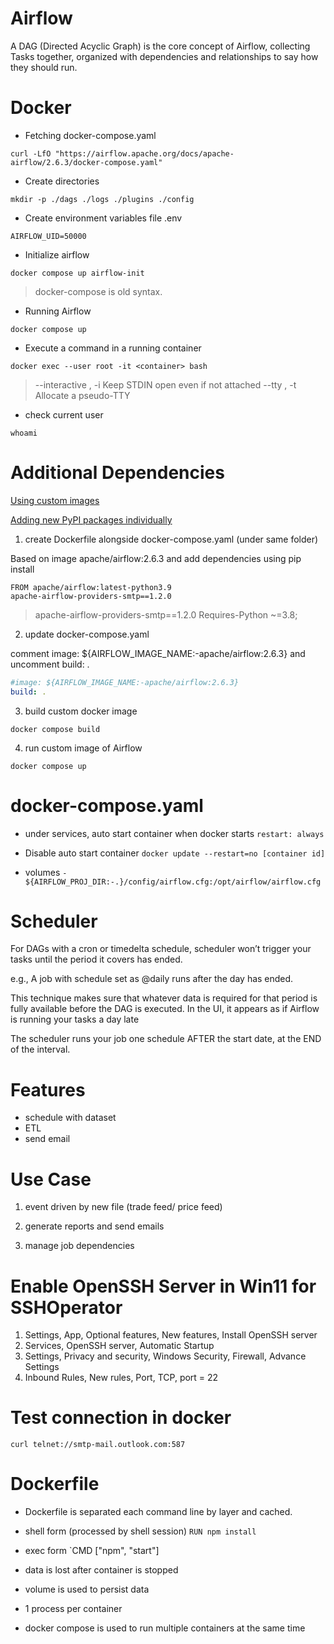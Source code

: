 # Airflow

A DAG (Directed Acyclic Graph) is the core concept of Airflow, collecting Tasks together, organized with dependencies and relationships to say how they should run.



# Docker

- Fetching docker-compose.yaml

`curl -LfO "https://airflow.apache.org/docs/apache-airflow/2.6.3/docker-compose.yaml"`


- Create directories 

`mkdir -p ./dags ./logs ./plugins ./config`


- Create environment variables file .env

`AIRFLOW_UID=50000`


- Initialize airflow 

`docker compose up airflow-init`

> docker-compose is old syntax.

- Running Airflow

`docker compose up`

- Execute a command in a running container

`docker exec --user root -it <container> bash`
> --interactive , -i		Keep STDIN open even if not attached
> --tty , -t		Allocate a pseudo-TTY

- check current user 

`whoami`


# Additional Dependencies 

[Using custom images](https://airflow.apache.org/docs/apache-airflow/stable/howto/docker-compose/index.html#using-custom-images)

[Adding new PyPI packages individually](https://airflow.apache.org/docs/docker-stack/build.html#adding-new-pypi-packages-individually)


1. create Dockerfile alongside docker-compose.yaml (under same folder)

Based on image apache/airflow:2.6.3 and add dependencies using pip install

```docker
FROM apache/airflow:latest-python3.9
apache-airflow-providers-smtp==1.2.0
```
> apache-airflow-providers-smtp==1.2.0 Requires-Python ~=3.8;

	
2. update docker-compose.yaml

comment image: ${AIRFLOW_IMAGE_NAME:-apache/airflow:2.6.3} and uncomment build: .

```yaml
#image: ${AIRFLOW_IMAGE_NAME:-apache/airflow:2.6.3}
build: .
```

3. build custom docker image

`docker compose build`

4. run custom image of  Airflow

`docker compose up`





# docker-compose.yaml

- under services, auto start container when docker starts
`restart: always`

- Disable auto start container
`docker update --restart=no [container id]`

- volumes
`- ${AIRFLOW_PROJ_DIR:-.}/config/airflow.cfg:/opt/airflow/airflow.cfg`



# Scheduler

For DAGs with a cron or timedelta schedule, scheduler won’t trigger your tasks until the period it covers has ended.

e.g., A job with schedule set as @daily runs after the day has ended. 

This technique makes sure that whatever data is required for that period is fully available before the DAG is executed. In the UI, it appears as if Airflow is running your tasks a day late

The scheduler runs your job one schedule AFTER the start date, at the END of the interval.


# Features

- schedule with dataset
- ETL
- send email


# Use Case

1. event driven by new file (trade feed/ price feed)

2. generate reports and send emails

3. manage job dependencies 



# Enable OpenSSH Server in Win11 for SSHOperator

1. Settings, App, Optional features, New features, Install OpenSSH server
2. Services, OpenSSH server, Automatic Startup
3. Settings, Privacy and security, Windows Security, Firewall, Advance Settings
4. Inbound Rules, New rules, Port, TCP, port = 22


# Test connection in docker

`curl telnet://smtp-mail.outlook.com:587`


# Dockerfile

- Dockerfile is separated each command line by layer and cached. 

- shell form (processed by shell session)
`RUN npm install`

- exec form
`CMD ["npm", "start"]

- data is lost after container is stopped

- volume is used to persist data

- 1 process per container

- docker compose is used to run multiple containers at the same time


